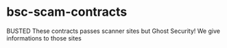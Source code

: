 # bsc-scam-contracts
BUSTED
These contracts passes scanner sites but Ghost Security!
We give informations to those sites
